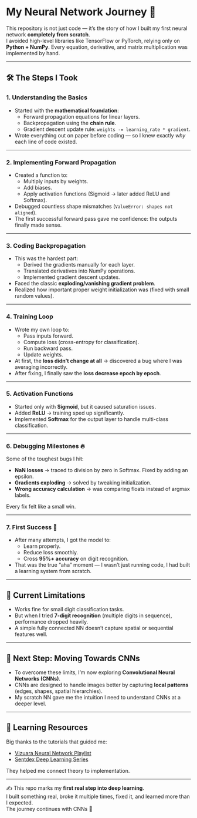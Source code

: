 # My Neural Network Journey 🚀

This repository is not just code — it’s the story of how I built my first neural network **completely from scratch**.  
I avoided high-level libraries like TensorFlow or PyTorch, relying only on **Python + NumPy**. Every equation, derivative, and matrix multiplication was implemented by hand.

---

## 🛠️ The Steps I Took

### 1. Understanding the Basics
- Started with the **mathematical foundation**:
  - Forward propagation equations for linear layers.  
  - Backpropagation using the **chain rule**.  
  - Gradient descent update rule: `weights -= learning_rate * gradient`.  
- Wrote everything out on paper before coding — so I knew exactly *why* each line of code existed.  

---

### 2. Implementing Forward Propagation
- Created a function to:
  - Multiply inputs by weights.  
  - Add biases.  
  - Apply activation functions (Sigmoid → later added ReLU and Softmax).  
- Debugged countless shape mismatches (`ValueError: shapes not aligned`).  
- The first successful forward pass gave me confidence: the outputs finally made sense.

---

### 3. Coding Backpropagation
- This was the hardest part:
  - Derived the gradients manually for each layer.  
  - Translated derivatives into NumPy operations.  
  - Implemented gradient descent updates.  
- Faced the classic **exploding/vanishing gradient problem**.  
- Realized how important proper weight initialization was (fixed with small random values).  

---

### 4. Training Loop
- Wrote my own loop to:
  - Pass inputs forward.  
  - Compute loss (cross-entropy for classification).  
  - Run backward pass.  
  - Update weights.  
- At first, the **loss didn’t change at all** → discovered a bug where I was averaging incorrectly.  
- After fixing, I finally saw the **loss decrease epoch by epoch**.  

---

### 5. Activation Functions
- Started only with **Sigmoid**, but it caused saturation issues.  
- Added **ReLU** → training sped up significantly.  
- Implemented **Softmax** for the output layer to handle multi-class classification.  

---

### 6. Debugging Milestones 🔥
Some of the toughest bugs I hit:
- **NaN losses** → traced to division by zero in Softmax. Fixed by adding an epsilon.  
- **Gradients exploding** → solved by tweaking initialization.  
- **Wrong accuracy calculation** → was comparing floats instead of argmax labels.  

Every fix felt like a small win.

---

### 7. First Success 🎉
- After many attempts, I got the model to:
  - Learn properly.  
  - Reduce loss smoothly.  
  - Cross **95%+ accuracy** on digit recognition.  
- That was the true “aha” moment — I wasn’t just running code, I had built a learning system from scratch.

---

## 🚧 Current Limitations
- Works fine for small digit classification tasks.  
- But when I tried **7-digit recognition** (multiple digits in sequence), performance dropped heavily.  
- A simple fully connected NN doesn’t capture spatial or sequential features well.  

---

## 🔮 Next Step: Moving Towards CNNs
- To overcome these limits, I’m now exploring **Convolutional Neural Networks (CNNs)**.  
- CNNs are designed to handle images better by capturing **local patterns** (edges, shapes, spatial hierarchies).  
- My scratch NN gave me the intuition I need to understand CNNs at a deeper level.

---

## 🙏 Learning Resources
Big thanks to the tutorials that guided me:  
- [Vizuara Neural Network Playlist](https://www.youtube.com/playlist?list=PLPTV0NXA_ZSj6tNyn_UadmUeU3Q3oR-hu)  
- [Sentdex Deep Learning Series](https://www.youtube.com/playlist?list=PLQVvvaa0QuDcjD5BAw2DxE6OF2tius3V3)  

They helped me connect theory to implementation.

---

✍️ This repo marks my **first real step into deep learning**.  
I built something real, broke it multiple times, fixed it, and learned more than I expected.  
The journey continues with CNNs 🚀
